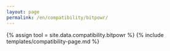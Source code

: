 ```yaml
---
layout: page
permalink: /en/compatibility/bitpowr/
---
```

{% assign tool = site.data.compatibility.bitpowr %}
{% include templates/compatibility-page.md %}